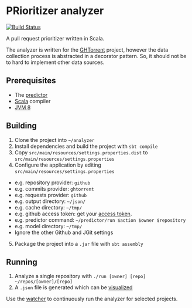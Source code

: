 PRioritizer analyzer
====================

[![Build Status](https://travis-ci.org/PRioritizer/PRioritizer-analyzer.svg)](https://travis-ci.org/PRioritizer/PRioritizer-analyzer)

A pull request prioritizer written in Scala.

The analyzer is written for the [GHTorrent](http://ghtorrent.org/) project, however the data collection process is abstracted in a decorator pattern. So, it should not be to hard to implement other data sources.

Prerequisites
-------------

* The [predictor](https://github.com/PRioritizer/PRioritizer-predictor)
* [Scala](http://www.scala-lang.org/) compiler
* [JVM 8](https://java.com/download/)

Building
--------

1. Clone the project into `~/analyzer`
2. Install dependencies and build the project with `sbt compile`
3. Copy `src/main/resources/settings.properties.dist` to `src/main/resources/settings.properties`
4. Configure the application by editing `src/main/resources/settings.properties`
  * e.g. repository provider: `github`
  * e.g. commits provider: `ghtorrent`
  * e.g. requests provider: `github`
  * e.g. output directory: `~/json/`
  * e.g. cache directory: `~/tmp/`
  * e.g. github access token: get your [access token](https://help.github.com/articles/creating-an-access-token-for-command-line-use/).
  * e.g. predictor command: `~/predictor/run $action $owner $repository`
  * e.g. model directory: `~/tmp/`
  * Ignore the other Github and JGit settings
5. Package the project into a `.jar` file with `sbt assembly`

Running
-------

1. Analyze a single repository with `./run [owner] [repo] ~/repos/[owner]/[repo]`
2. A `.json` file is generated which can be [visualized](https://github.com/PRioritizer/PRioritizer-visualizer)

Use the [watcher](https://github.com/PRioritizer/PRioritizer-watcher) to continuously run the analyzer for selected projects.
